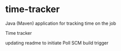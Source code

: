 # time-tracker
Java (Maven) application for tracking time on the job

Time tracker

updating readme to initiate Poll SCM build trigger

